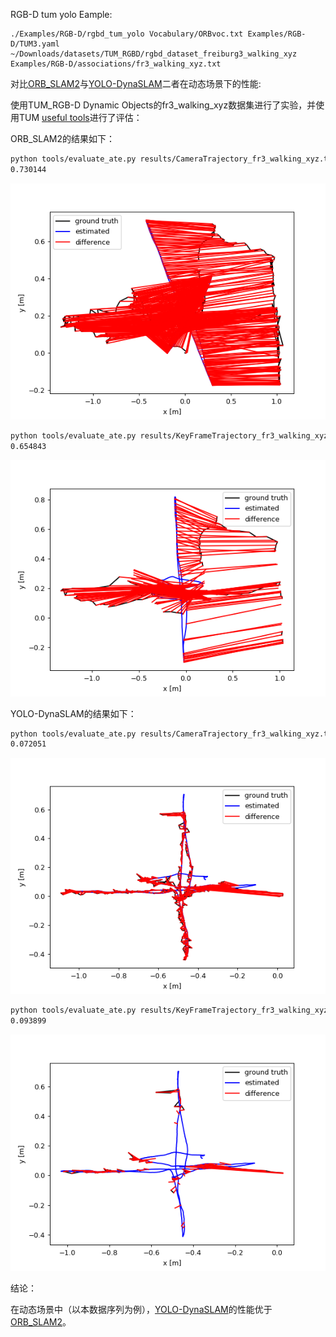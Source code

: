 RGB-D tum yolo Eample:

```
./Examples/RGB-D/rgbd_tum_yolo Vocabulary/ORBvoc.txt Examples/RGB-D/TUM3.yaml ~/Downloads/datasets/TUM_RGBD/rgbd_dataset_freiburg3_walking_xyz Examples/RGB-D/associations/fr3_walking_xyz.txt
```

对比[ORB_SLAM2](https://github.com/JimGreenJaguar/ORB_SLAM2)与[YOLO-DynaSLAM](https://github.com/JimGreenJaguar/YOLO-DynaSLAM)二者在动态场景下的性能:

使用TUM_RGB-D Dynamic Objects的fr3_walking_xyz数据集进行了实验，并使用TUM [useful tools](https://vision.in.tum.de/data/datasets/rgbd-dataset/tools)进行了评估：

ORB_SLAM2的结果如下：

```bash
python tools/evaluate_ate.py results/CameraTrajectory_fr3_walking_xyz.txt ~/Downloads/datasets/TUM_RGBD/rgbd_dataset_freiburg3_walking_xyz/groundtruth.txt --plot ORB_SLAM2-fr3_walking_xyz.png
0.730144
```

![ORB_SLAM2-fr3_walking_xyz](../results/ORB_SLAM2-fr3_walking_xyz.png)

```bash
python tools/evaluate_ate.py results/KeyFrameTrajectory_fr3_walking_xyz.txt ~/Downloads/datasets/TUM_RGBD/rgbd_dataset_freiburg3_walking_xyz/groundtruth.txt --plot ORB_SLAM2-Keyframe-fr3_walking_xyz.png
0.654843
```

![ORB_SLAM2-Keyframe-fr3_walking_xyz](../results/ORB_SLAM2-Keyframe-fr3_walking_xyz.png)

YOLO-DynaSLAM的结果如下：

```bash
python tools/evaluate_ate.py results/CameraTrajectory_fr3_walking_xyz.txt ~/Downloads/datasets/TUM_RGBD/rgbd_dataset_freiburg3_walking_xyz/groundtruth.txt --plot YOLO-DynaSLAM-fr3_walking_xyz.png
0.072051
```

![YOLO-DynaSLAM-fr3_walking_xyz](../results/YOLO-DynaSLAM-fr3_walking_xyz.png)

```bash
python tools/evaluate_ate.py results/KeyFrameTrajectory_fr3_walking_xyz.txt ~/Downloads/datasets/TUM_RGBD/rgbd_dataset_freiburg3_walking_xyz/groundtruth.txt --plot YOLO-DynaSLAM-Keyframe-fr3_walking_xyz.png
0.093899
```

![YOLO-DynaSLAM-Keyframe-fr3_walking_xyz](../results/YOLO-DynaSLAM-Keyframe-fr3_walking_xyz.png)

结论：

在动态场景中（以本数据序列为例），[YOLO-DynaSLAM](https://github.com/JimGreenJaguar/YOLO-DynaSLAM)的性能优于[ORB_SLAM2](https://github.com/JimGreenJaguar/ORB_SLAM2)。